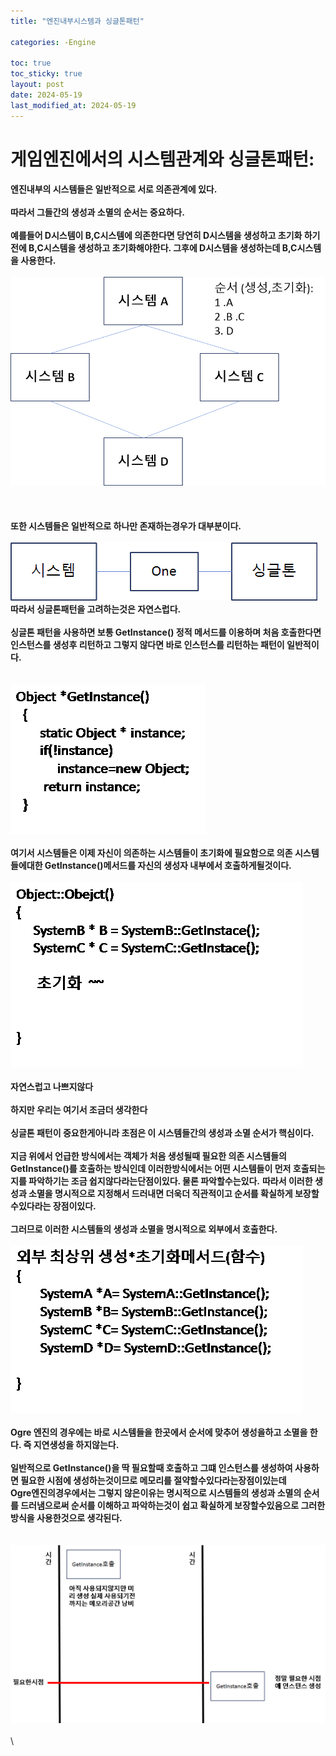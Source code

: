 ```yaml
---
title: "엔진내부시스템과 싱글톤패턴"

categories: -Engine

toc: true
toc_sticky: true
layout: post
date: 2024-05-19
last_modified_at: 2024-05-19
---
```




# 게임엔진에서의 시스템관계와 싱글톤패턴:

**엔진내부의 시스템들은 일반적으로 서로 의존관계에 있다.**
\
\
**따라서 그들간의 생성과 소멸의 순서는 중요하다.**
\
\
**예를들어 D시스템이 B,C시스템에 의존한다면 당연히 D시스템을 생성하고 초기화 하기전에 B,C시스템을 생성하고 초기화해야한다. 그후에 D시스템을 생성하는데 B,C시스템을 사용한다.**
\
\
![image](./img/시스템순서.png)\
\
\
\
**또한 시스템들은 일반적으로 하나만 존재하는경우가 대부분이다.**
\
\
![image](./img/시스템one싱글톤.png)\
**따라서 싱글톤패턴을 고려하는것은 자연스럽다.**
\
\
**싱글톤 패턴을 사용하면 보통 GetInstance() 정적 메서드를 이용하며 처음 호출한다면 인스턴스를 생성후 리턴하고 그렇지 않다면 바로 인스턴스를 리턴하는 패턴이 일반적이다.**
\
\
\
![image](./img/GetInstance.png)\
\
**여기서 시스템들은 이제 자신이 의존하는 시스템들이 초기화에 필요함으로 의존 시스템들에대한 GetInstance()메서드를 자신의 생성자 내부에서 호출하게될것이다.**
\
\
![image](./img/GetInstance생성자20240519.png)\
\
**자연스럽고 나쁘지않다**
\
\
**하지만 우리는 여기서 조금더 생각한다**
\
\
**싱글톤 패턴이 중요한게아니라 초점은 이 시스템들간의 생성과 소멸 순서가 핵심이다.**
\
\
**지금 위에서 언급한 방식에서는 객체가 처음 생성될때 필요한 의존 시스템들의 GetInstance()를 호출하는 방식인데 이러한방식에서는 어떤 시스템들이 먼저 호출되는지를 파악하기는 조금 쉽지않다라는단점이있다. 물론 파악할수는있다.**
**따라서 이러한 생성과 소멸을 명시적으로 지정해서 드러내면 더욱더 직관적이고 순서를 확실하게 보장할수있다라는 장점이있다.**
\
\
**그러므로 이러한 시스템들의 생성과 소멸을 명시적으로 외부에서 호출한다.**
\
\
![image](./img/외부시스템생성초기화20240519.png)\
\
**Ogre 엔진의 경우에는 바로 시스템들을 한곳에서 순서에 맞추어 생성을하고 소멸을 한다. 즉 지연생성을 하지않는다.**
\
\
**일반적으로 GetInstance()을 딱 필요할때 호출하고 그떄 인스턴스를 생성하여 사용하면 필요한 시점에 생성하는것이므로 메모리를 절약할수있다라는장점이있는데**
\
**Ogre엔진의경우에서는 그렇지 않은이유는 명시적으로 시스템들의 생성과 소멸의 순서를 드러냄으로써 순서를 이해하고 파악하는것이 쉽고 확실하게 보장할수있음으로 그러한 방식을 사용한것으로 생각된다.**
\
\
\
![image](./img/지연실행20240519.png)\
\
\